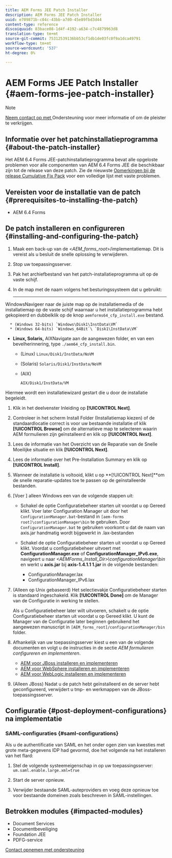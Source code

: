 ```yaml
---
title: AEM Forms JEE Patch Installer
description: AEM Forms JEE Patch Installer
uuid: e709871b-c04c-43bb-a7d0-45e89fbd3d44
content-type: reference
discoiquuid: 83bace08-1d4f-4192-a634-c7c4879963d8
translation-type: tm+mt
source-git-commit: 75312539136bb53cf1db1de03fc0f9a1dca49791
workflow-type: tm+mt
source-wordcount: '537'
ht-degree: 0%

---
```



# AEM Forms JEE Patch Installer {#aem-forms-jee-patch-installer}

>[!NOTE]
>
>[Neem contact op met ](https://www.adobe.com/account/sign-in.supportportal.html) Ondersteuning voor meer informatie of om de pleister te verkrijgen.

## Informatie over het patchinstallatieprogramma {#about-the-patch-installer}

Het AEM 6.4 Forms JEE-patchinstallatieprogramma bevat alle opgeloste problemen voor alle componenten van AEM 6.4 Forms JEE die beschikbaar zijn tot de release van deze patch. Zie de nieuwste [Opmerkingen bij de release Cumulative Fix Pack](cfp-release-notes.md) voor een volledige lijst met vaste problemen.

## Vereisten voor de installatie van de patch {#prerequisites-to-installing-the-patch}

* AEM 6.4 Forms

## De patch installeren en configureren {#installing-and-configuring-the-patch}

1. Maak een back-up van de &lt;*AEM_forms_root*>/implementatiemap. Dit is vereist als u besluit de snelle oplossing te verwijderen.
1. Stop uw toepassingsserver.
1. Pak het archiefbestand van het patch-installatieprogramma uit op de vaste schijf.
1. In de map met de naam volgens het besturingssysteem dat u gebruikt:

   * ****
WindowsNavigeer naar de juiste map op de installatiemedia of de installatiemap op de vaste schijf waarnaar u het installatieprogramma hebt gekopieerd en dubbelklik op de knop 
`aemforms64_cfp_install.exe` bestand.

      * (Windows 32-bits) `Windows\Disk1\InstData\VM`
      * (Windows 64-bits) `Windows_64Bit`\ `Disk1\InstData\VM`
   * **Linux, Solaris,**
AIXNavigate aan de aangewezen folder, en van een bevelherinnering, type 
`./aem64_cfp_install.bin`.

      * (Linux) `Linux/Disk1/InstData/NoVM`
      * (Solaris) `Solaris/Disk1/InstData/NoVM`
      * (AIX)

         ```
         AIX/Disk1/InstData/VM
         ```
   Hiermee wordt een installatiewizard gestart die u door de installatie begeleidt.

1. Klik in het deelvenster Inleiding op **[!UICONTROL Next]**.
1. Controleer in het scherm Install Folder (Installatiemap kiezen) of de standaardlocatie correct is voor uw bestaande installatie of klik **[!UICONTROL Browse]** om de alternatieve map te selecteren waarin AEM formulieren zijn geïnstalleerd en klik op **[!UICONTROL Next]**.

1. Lees de informatie van het Overzicht van de Reparatie van de Snelle Moeilijke situatie en klik **[!UICONTROL Next]**.
1. Lees de informatie over het Pre-Installation Summary en klik op **[!UICONTROL Install]**.
1. Wanneer de installatie is voltooid, klikt u op **[!UICONTROL Next]**om de snelle reparatie-updates toe te passen op de geïnstalleerde bestanden.
1. [Voer ] alleen Windows een van de volgende stappen uit:

   * Schakel de optie Configuratiebeheer starten uit voordat u op Gereed klikt. Voer later Configuration Manager uit door het `ConfigurationManager.bat`-bestand in `[aem-forms root]\configurationManager\bin` te gebruiken. Door `ConfigurationManager.bat` te gebruiken voorkomt u dat de naam van axis.jar handmatig wordt bijgewerkt in .lax-bestanden
   * Schakel de optie Configuratiebeheer starten uit voordat u op Gereed klikt. Voordat u configuratiebeheer uitvoert met **ConfigurationManager.exe** of **ConfigurationManager_IPv6.exe**, navigeert u naar *&lt;AEMForms_Install_Dir>\configurationManager\bin* en werkt u **axis.jar** bij **axis-1.4.1.1 1.jar** in de volgende bestanden:

      * ConfigurationManager.lax
      * ConfigurationManager_IPv6.lax

1. (Alleen op Unix gebaseerd) Het selectievakje Configuratiebeheer starten is standaard ingeschakeld. Klik **[!UICONTROL Done]** om de Manager van de Configuratie in werking te stellen.

   Als u Configuratiebeheer later wilt uitvoeren, schakelt u de optie Configuratiebeheer starten uit voordat u op Gereed klikt. U kunt de Manager van de Configuratie later beginnen gebruikend het aangewezen manuscript in `[AEM_forms_root]/configurationManager/bin` folder.

1. Afhankelijk van uw toepassingsserver kiest u een van de volgende documenten en volgt u de instructies in de sectie *AEM formulieren configureren en implementeren*.

   * [AEM voor JBoss installeren en implementeren](http://www.adobe.com/go/learn_aemforms_installJBoss_64)
   * [AEM voor WebSphere installeren en implementeren](http://www.adobe.com/go/learn_aemforms_installWebSphere_64)
   * [AEM voor WebLogic installeren en implementeren](http://www.adobe.com/go/learn_aemforms_installWebLogic_64)

1. (Alleen JBoss) Nadat u de patch hebt geïnstalleerd en de server hebt geconfigureerd, verwijdert u tmp- en werkmappen van de JBoss-toepassingsserver.

## Configuratie {#post-deployment-configurations} na implementatie

### SAML-configuraties {#saml-configurations}

Als u de authentificatie van SAML en het onder ogen zien van kwesties met grote meta-gegevens IDP had gevormd, doe het volgende na het installeren van het flard:

1. Stel de volgende systeemeigenschap in op uw toepassingsserver:\
   `um.saml.enable.large.xml=true`

1. Start de server opnieuw.
1. Verwijder bestaande SAML-auteproviders en voeg deze opnieuw toe voor bestaande domeinen zoals beschreven in SAML-instellingen.

## Betrokken modules {#impacted-modules}

* Document Services
* Documentbeveiliging
* Foundation JEE
* PDFG-service

[Contact opnemen met ondersteuning](https://www.adobe.com/account/sign-in.supportportal.html)
